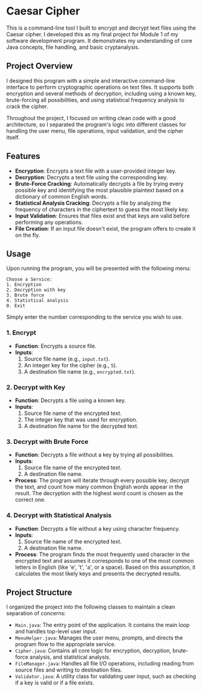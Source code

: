 # Caesar Cipher

This is a command-line tool I built to encrypt and decrypt text files using the Caesar cipher. I developed this as my final project for Module 1 of my software development program. It demonstrates my understanding of core Java concepts, file handling, and basic cryptanalysis.

## Project Overview
I designed this program with a simple and interactive command-line interface to perform cryptographic operations on text files. It supports both encryption and several methods of decryption, including using a known key, brute-forcing all possibilities, and using statistical frequency analysis to crack the cipher.

Throughout the project, I focused on writing clean code with a good architecture, so I separated the program's logic into different classes for handling the user menu, file operations, input validation, and the cipher itself.

## Features
* **Encryption**: Encrypts a text file with a user-provided integer key.
* **Decryption**: Decrypts a text file using the corresponding key.
* **Brute-Force Cracking**: Automatically decrypts a file by trying every possible key and identifying the most plausible plaintext based on a dictionary of common English words.
* **Statistical Analysis Cracking**: Decrypts a file by analyzing the frequency of characters in the ciphertext to guess the most likely key.
* **Input Validation**: Ensures that files exist and that keys are valid before performing any operations.
* **File Creation**: If an input file doesn't exist, the program offers to create it on the fly.


## Usage
Upon running the program, you will be presented with the following menu:
```
Choose a Service:
1. Encryption
2. Decryption with key
3. Brute force
4. Statistical analysis
0. Exit
```
Simply enter the number corresponding to the service you wish to use.

### 1. Encrypt
-   **Function**: Encrypts a source file.
-   **Inputs**:
    1.  Source file name (e.g., `input.txt`).
    2.  An integer key for the cipher (e.g., `5`).
    3.  A destination file name (e.g., `encrypted.txt`).

### 2. Decrypt with Key
-   **Function**: Decrypts a file using a known key.
-   **Inputs**:
    1.  Source file name of the encrypted text.
    2.  The integer key that was used for encryption.
    3.  A destination file name for the decrypted text.

### 3. Decrypt with Brute Force
-   **Function**: Decrypts a file without a key by trying all possibilities.
-   **Inputs**:
    1.  Source file name of the encrypted text.
    2.  A destination file name.
-   **Process**: The program will iterate through every possible key, decrypt the text, and count how many common English words appear in the result. The decryption with the highest word count is chosen as the correct one.

### 4. Decrypt with Statistical Analysis
-   **Function**: Decrypts a file without a key using character frequency.
-   **Inputs**:
    1.  Source file name of the encrypted text.
    2.  A destination file name.
-   **Process**: The program finds the most frequently used character in the encrypted text and assumes it corresponds to one of the most common letters in English (like 'e', 't', 'a', or a space). Based on this assumption, it calculates the most likely keys and presents the decrypted results.

## Project Structure
I organized the project into the following classes to maintain a clean separation of concerns:
* `Main.java`: The entry point of the application. It contains the main loop and handles top-level user input.
* `MenuHelper.java`: Manages the user menu, prompts, and directs the program flow to the appropriate service.
* `Cipher.java`: Contains all core logic for encryption, decryption, brute-force analysis, and statistical analysis.
* `FileManager.java`: Handles all file I/O operations, including reading from source files and writing to destination files.
* `Validator.java`: A utility class for validating user input, such as checking if a key is valid or if a file exists.
